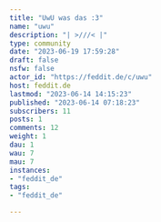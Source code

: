 ```yaml
---
title: "UwU was das :3" 
name: "uwu"
description: "| >///< |"
type: community
date: "2023-06-19 17:59:28"
draft: false
nsfw: false
actor_id: "https://feddit.de/c/uwu"
host: feddit.de
lastmod: "2023-06-14 14:15:23"
published: "2023-06-14 07:18:23"
subscribers: 11
posts: 1
comments: 12
weight: 1
dau: 1
wau: 7
mau: 7
instances:
- "feddit_de"
tags: 
- "feddit_de"

---
```

